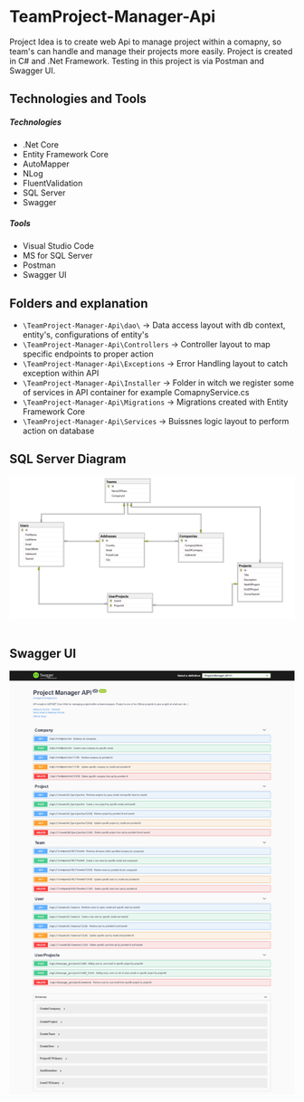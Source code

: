 ﻿# TeamProject-Manager-Api
Project Idea is to create web Api to manage project within a comapny, so team's can handle and manage their projects more easily.
Project is created in C# and .Net Framework. Testing in this project is via Postman and Swagger UI.


## Technologies and Tools

##### Technologies
* .Net Core
* Entity Framework Core
* AutoMapper
* NLog
* FluentValidation
* SQL Server
* Swagger

##### Tools
* Visual Studio Code
* MS for SQL Server
* Postman
* Swagger UI

## Folders and explanation

* `\TeamProject-Manager-Api\dao\` -> Data access layout with db context, entity's, configurations of entity's
* `\TeamProject-Manager-Api\Controllers` -> Controller layout to map specific endpoints to proper action
* `\TeamProject-Manager-Api\Exceptions` -> Error Handling layout to catch exception within API
* `\TeamProject-Manager-Api\Installer` -> Folder in witch we register some of services in API container for example ComapnyService.cs
* `\TeamProject-Manager-Api\Migrations` -> Migrations created with Entity Framework Core
* `\TeamProject-Manager-Api\Services` -> Buissnes logic layout to perform action on database

## SQL Server Diagram
![Alt text](TeamProject-Manager-Api/markdown/images/MSSQL.png "sqlServer")
<br>
<br>
## Swagger UI
![Alt text](TeamProject-Manager-Api/markdown/images/SwaggerUI.png "sqlServer")

